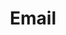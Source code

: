 ---
title: "Email"
weight: 1
LucideIconName: "mail"
description: "My inbox is always open for conversation :)"
link: "mailto:JosiahJ.H@outlook.com"
---
